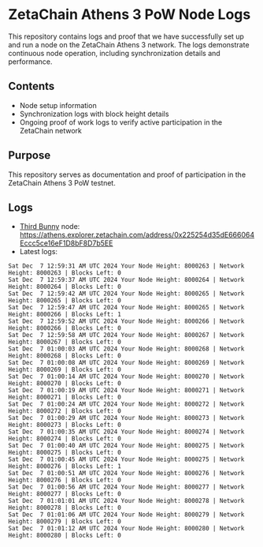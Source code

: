 # ZetaChain Athens 3 PoW Node Logs
This repository contains logs and proof that we have successfully set up and run a node on the ZetaChain Athens 3 network. The logs demonstrate continuous node operation, including synchronization details and performance.

## Contents
- Node setup information
- Synchronization logs with block height details
- Ongoing proof of work logs to verify active participation in the ZetaChain network

## Purpose
This repository serves as documentation and proof of participation in the ZetaChain Athens 3 PoW testnet.

## Logs

- [Third Bunny](https://thirdbunny.xyz/) node: https://athens.explorer.zetachain.com/address/0x225254d35dE666064Eccc5ce16eF1D8bF8D7b5EE
- Latest logs:
```
Sat Dec  7 12:59:31 AM UTC 2024 Your Node Height: 8000263 | Network Height: 8000263 | Blocks Left: 0
Sat Dec  7 12:59:37 AM UTC 2024 Your Node Height: 8000264 | Network Height: 8000264 | Blocks Left: 0
Sat Dec  7 12:59:42 AM UTC 2024 Your Node Height: 8000265 | Network Height: 8000265 | Blocks Left: 0
Sat Dec  7 12:59:47 AM UTC 2024 Your Node Height: 8000265 | Network Height: 8000266 | Blocks Left: 1
Sat Dec  7 12:59:52 AM UTC 2024 Your Node Height: 8000266 | Network Height: 8000266 | Blocks Left: 0
Sat Dec  7 12:59:58 AM UTC 2024 Your Node Height: 8000267 | Network Height: 8000267 | Blocks Left: 0
Sat Dec  7 01:00:03 AM UTC 2024 Your Node Height: 8000268 | Network Height: 8000268 | Blocks Left: 0
Sat Dec  7 01:00:08 AM UTC 2024 Your Node Height: 8000269 | Network Height: 8000269 | Blocks Left: 0
Sat Dec  7 01:00:14 AM UTC 2024 Your Node Height: 8000270 | Network Height: 8000270 | Blocks Left: 0
Sat Dec  7 01:00:19 AM UTC 2024 Your Node Height: 8000271 | Network Height: 8000271 | Blocks Left: 0
Sat Dec  7 01:00:24 AM UTC 2024 Your Node Height: 8000272 | Network Height: 8000272 | Blocks Left: 0
Sat Dec  7 01:00:29 AM UTC 2024 Your Node Height: 8000273 | Network Height: 8000273 | Blocks Left: 0
Sat Dec  7 01:00:35 AM UTC 2024 Your Node Height: 8000274 | Network Height: 8000274 | Blocks Left: 0
Sat Dec  7 01:00:40 AM UTC 2024 Your Node Height: 8000275 | Network Height: 8000275 | Blocks Left: 0
Sat Dec  7 01:00:45 AM UTC 2024 Your Node Height: 8000275 | Network Height: 8000276 | Blocks Left: 1
Sat Dec  7 01:00:51 AM UTC 2024 Your Node Height: 8000276 | Network Height: 8000276 | Blocks Left: 0
Sat Dec  7 01:00:56 AM UTC 2024 Your Node Height: 8000277 | Network Height: 8000277 | Blocks Left: 0
Sat Dec  7 01:01:01 AM UTC 2024 Your Node Height: 8000278 | Network Height: 8000278 | Blocks Left: 0
Sat Dec  7 01:01:06 AM UTC 2024 Your Node Height: 8000279 | Network Height: 8000279 | Blocks Left: 0
Sat Dec  7 01:01:12 AM UTC 2024 Your Node Height: 8000280 | Network Height: 8000280 | Blocks Left: 0
```
